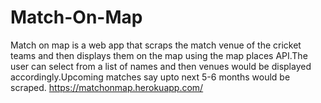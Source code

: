 # Match-On-Map
Match on map is a web app that scraps the match venue of the cricket teams and then displays them on the map using the map places API.The user can select from a list of names and then venues would be displayed accordingly.Upcoming matches say upto next 5-6 months would be scraped.
https://matchonmap.herokuapp.com/
